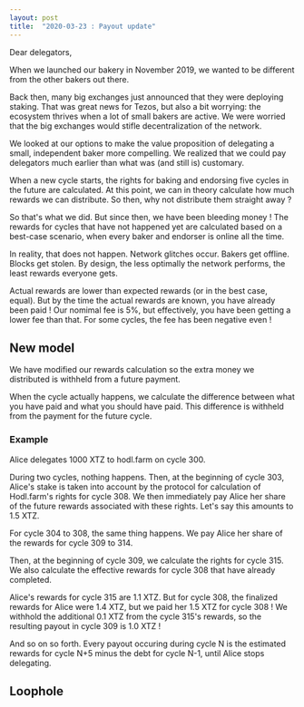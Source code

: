 ```yaml
---
layout: post
title:  "2020-03-23 : Payout update"
---
```


Dear delegators,

When we launched our bakery in November 2019, we wanted to be different from the other bakers out there.

Back then, many big exchanges just announced that they were deploying staking. That was great news for Tezos, but also a bit worrying: the ecosystem thrives when a lot of small bakers are active. We were worried that the big exchanges would stifle decentralization of the network.

We looked at our options to make the value proposition of delegating a small, independent baker more compelling. We realized that we could pay delegators much earlier than what was (and still is) customary.

When a new cycle starts, the rights for baking and endorsing five cycles in the future are calculated. At this point, we can in theory calculate how much rewards we can distribute. So then, why not distribute them straight away ?

So that's what we did. But since then, we have been bleeding money ! The rewards for cycles that have not happened yet are calculated based on a best-case scenario, when every baker and endorser is online all the time.

In reality, that does not happen. Network glitches occur. Bakers get offline. Blocks get stolen. By design, the less optimally the network performs, the least rewards everyone gets.

Actual rewards are lower than expected rewards (or in the best case, equal). But by the time the actual rewards are known, you have already been paid ! Our nomimal fee is 5%, but effectively, you have been getting a lower fee than that. For some cycles, the fee has been negative even !

## New model

We have modified our rewards calculation so the extra money we distributed is withheld from a future payment.

When the cycle actually happens, we calculate the difference between what you have paid and what you should have paid. This difference is withheld from the payment for the future cycle.

### Example

Alice delegates 1000 XTZ to hodl.farm on cycle 300.

During two cycles, nothing happens. Then, at the beginning of cycle 303, Alice's stake is taken into account by the protocol for calculation of Hodl.farm's rights for cycle 308. We then immediately pay Alice her share of the future rewards associated with these rights. Let's say this amounts to 1.5 XTZ.

For cycle 304 to 308, the same thing happens. We pay Alice her share of the rewards for cycle 309 to 314.

Then, at the beginning of cycle 309, we calculate the rights for cycle 315. We also calculate the effective rewards for cycle 308 that have already completed.

Alice's rewards for cycle 315 are 1.1 XTZ. But for cycle 308, the finalized rewards for Alice were 1.4 XTZ, but we paid her 1.5 XTZ for cycle 308 ! We withhold the additional 0.1 XTZ from the cycle 315's rewards, so the resulting payout in cycle 309 is 1.0 XTZ !

And so on so forth. Every payout occuring during cycle N is the estimated rewards for cycle N+5 minus the debt for cycle N-1, until Alice stops delegating.

## Loophole
